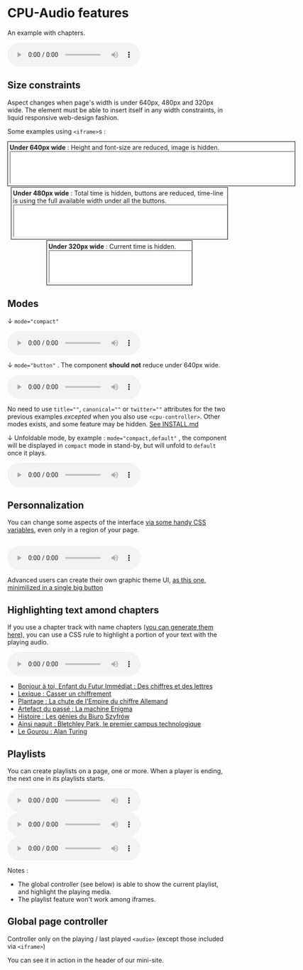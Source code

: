 CPU-Audio features
==================

An example with chapters.

<!-- calling the webcomponent -->
<cpu-audio
    title="Ex0117 À la source du son"
    poster="https://cpu.dascritch.net/public/Images/Emissions/.1910-Ex0117-SourceDuSon_s.jpg"
    canonical="https://cpu.dascritch.net/post/2019/10/17/Ex0117-%C3%80-la-source-du-son"
    twitter="@cpuprogramme">
    <audio controls id="emission">
        <source src="https://cpu.dascritch.net/public/Sonores/Emissions/hls/0117-CPU%2817-10-19%29/index.m3u8" type="application/x-mpegurl" /> 
        <source src="https://cpu.dascritch.net/public/Sonores/Emissions/podcast/0117-CPU%2817-10-19%29.mp3" type="audio/mpeg" data-downloadable />
        <track kind="chapters" src="https://cpu.dascritch.net/public/Sonores/Emissions/tracks/0117-CPU%2817-10-19%29.vtt" default />
    </audio>
    <!-- {% include no_component_message.html %} -->
</cpu-audio>

Size constraints
----------------

Aspect changes when page's width is under 640px, 480px and 320px wide. The element must be able to insert itself in any width constraints, in liquid responsive web-design fashion.

Some examples using <code>&lt;iframe&gt;</code>s :

<div id="constrained">
<style scoped>
#constrained div { border : 1px black solid; margin :2px auto; padding : 4px;}
#constrained iframe {width : 100%;  height: 70px}
@media (max-width: 640px) { #constrained .size_2 { display : none; } }
@media (max-width: 480px) { #constrained .size_3 { display : none; } }
@media (max-width: 320px) { #constrained .size_4 { display : none; } }
</style>

<div class="size_2" style="width:639px">
<strong>Under 640px wide</strong> : Height and font-size are reduced, image is hidden.
<iframe src="./examples/iframe_for_dimension.html" ></iframe>
</div>

<div  class="size_3" style="width:479px">
<strong>Under 480px wide</strong> : Total time is hidden, buttons are reduced, time-line is using the full available width under all the buttons.
<iframe src="./examples/iframe_for_dimension.html" ></iframe>
</div>

<div  class="size_4" style="width:319px">
<strong>Under 320px wide</strong> : Current time is hidden.
<iframe src="./examples/iframe_for_dimension.html" ></iframe>
</div>
</div>

Modes
-----

↓ `mode="compact"` 

<cpu-audio  mode="compact"
    canonical="https://dascritch.net/post/2016/12/27/35-ans-de-Radio-FMR%2C-et-elle-dure-encore"
    title="35 ans de Radio FMR, et elle dure encore"
    poster="https://dascritch.net/vrac/.blog2/radio/.1612-FMR-35ans_t.jpg">
    <audio controls id="b1">
        <source src="https://dascritch.net/vrac/Emissions/Speciales/podcast/1612-35ans-RadioFMR.mp3" type="audio/mpeg">
    </audio>
</cpu-audio>

↓ `mode="button"` . The component **should not** reduce under 640px wide. 

<cpu-audio mode="button">
    <audio controls id="b2">
        <source src="https://dascritch.net/vrac/sonores/podcast/1404-SambaResille2003.mp3" type="audio/mpeg">
    </audio>
</cpu-audio>


No need to use `title=""`, `canonical=""` or `twitter=""` attributes for the two previous examples _excepted_ when you also use `<cpu-controller>`. Other modes exists, and some feature may be hidden. [See INSTALL.md](https://github.com/dascritch/cpu-audio/blob/master/INSTALL.md)

↓ Unfoldable mode, by example : `mode="compact,default"`  , the component will be displayed in `compact` mode in stand-by, but will unfold to `default` once it plays.

<cpu-audio mode="compact,default">
    <audio controls id="b2">
        <source src="https://dascritch.net/vrac/sonores/podcast/1404-SambaResille2003.mp3" type="audio/mpeg">
    </audio>
</cpu-audio>


Personnalization
----------------

You can change some aspects of the interface [via some handy CSS variables](https://github.com/dascritch/cpu-audio/blob/master/INSTALL.md#user-content-personnalization-via-css-variables), even only in a region of your page.

<div id="personnalization-demo">
<pre><style class="showcode" scoped contenteditable>/* you can edit to test it right now */
    #personnalization-demo {
        --cpu-background : yellow;
        --cpu-color : green;
        --cpu-playing-background : yellow;
        --cpu-playing-color : green;
    }
</style></pre>

<cpu-audio
        title="Au carnaval avec Samba Résille (2003)"
        poster="https://dascritch.net/vrac/.blog2/entendu/.1404-SambaResille_m.jpg"
        canonical="https://dascritch.net/post/2014/04/08/Au-Carnaval-avec-Samba-R%C3%A9sille"
    >
    <audio controls id="p1">
        <source src="https://dascritch.net/vrac/sonores/podcast/1404-SambaResille2003.mp3" type="audio/mpeg">
    </audio>
</cpu-audio>
</div>

Advanced users can create their own graphic theme UI, [as this one, minimilized in a single big button](examples/Theme_big-square.html)


Highlighting text amond chapters
--------------------------------

If you use a chapter track with name chapters ([you can generate them here](https://dascritch.github.io/cpu-audio/applications/chapters_editor.html))</a>, you can use a CSS rule to highlight a portion of your text with the playing audio.


<cpu-audio
    title="Ex0085 Le Mystère Enigma"
    poster="https://cpu.dascritch.net/public/Images/Emissions/.1805-Ex0085-Enigma_m.jpg"
    canonical="https://cpu.dascritch.net/post/2018/05/17/Ex0085-Histoires-de-la-cryptographie%2C-2%C3%A8me-partie-%3A-Le-myst%C3%A8re-d-Enigma"
    twitter="@cpuprogramme"
    hide="chapters">
    <!-- Pour des raisons  de compatibilité arrière, il *faut* garder la balise <audio controls> dans la déclaration. -->
    <audio controls id="highligths">
        <source src="https://dascritch.net/vrac/Emissions/CPU/0085-CPU%2817-05-18%29.ogg" type="audio/ogg">
        <source src="https://dascritch.net/vrac/Emissions/CPU/podcast/0085-CPU%2817-05-18%29.mp3" type="audio/mpeg">
        <track kind="chapters" src="./tests-assets/chapters-ex0085.vtt" default>
    </audio>
    <!-- {% include no_component_message.html %} -->
</cpu-audio>

<div>
    <style>
        .cpu_playing_tag_«highligths»_cue_«chap-1» #highligths_c1,
        .cpu_playing_tag_«highligths»_cue_«chap-2» #highligths_c2,
        .cpu_playing_tag_«highligths»_cue_«chap-4» #highligths_c4,
        .cpu_playing_tag_«highligths»_cue_«chap-5» #highligths_c5,
        .cpu_playing_tag_«highligths»_cue_«chap-7» #highligths_c7,
        .cpu_playing_tag_«highligths»_cue_«chap-8» #highligths_c8,
        .cpu_playing_tag_«highligths»_cue_«chap-10» #highligths_c10 {
            background : #ddd;
            outline : 1px solid black;
        }
    </style>
    <ul>
        <li id="highligths_c1"><a href="#highligths&t=1m17s">Bonjour à toi, Enfant du Futur Immédiat : Des chiffres et des lettres</a></li>
        <li id="highligths_c2"><a href="#highligths&t=6m28s">Lexique : Casser un chiffrement</a></li>
        <li id="highligths_c4"><a href="#highligths&t=12m45s">Plantage : La chute de l'Empire du chiffre Allemand</a></li>
        <li id="highligths_c5"><a href="#highligths&t=20m45s">Artefact du passé : La machine Enigma</a></li>
        <li id="highligths_c7"><a href="#highligths&t=33m19s">Histoire : Les génies du Biuro Szyfrów</a></li>
        <li id="highligths_c8"><a href="#highligths&t=38m35s">Ainsi naquit : Bletchley Park, le premier campus technologique</a></li>
        <li id="highligths_c10"><a href="#highligths&t=50m03s">Le Gourou : Alan Turing</a></li>
    </ul>
</div>


Playlists
---------

You can create playlists on a page, one or more. When a player is ending, the next one in its playlists starts.

<cpu-audio 
    playlist="demo"
    title="micro @HalluFMR #36 : Placebo"
    poster="https://dascritch.net/vrac/.blog2/radio/.1409-Hallucinarium-FMR_s.jpg"
    canonical="https://dascritch.net/post/2015/05/27/micro-%40HalluFMR-36-%3A-Placebo">
    <audio controls id="pl1">
        <source src="https://dascritch.net/vrac/Emissions/AtHalluFMR/podcast/36-AtHalluFMR%2827-05-15%29.mp3" type="audio/mpeg">
    </audio>
</cpu-audio>
<cpu-audio
    playlist="demo"
    title="micro @HalluFMR #38 : Sensationnel"
    poster="https://dascritch.net/vrac/.blog2/radio/1411-AtHalluFmr/.1505-PassageF3_m.jpg"
    canonical="https://dascritch.net/post/2015/06/10/micro-%40HalluFMR-38-%3A-Sensationnel">
    <audio controls id="pl2">
        <source src="http://dascritch.net/vrac/Emissions/AtHalluFMR/podcast/38-AtHalluFMR(10-06-15).mp3" type="audio/mpeg">
    </audio>
</cpu-audio>
<cpu-audio
    playlist="demo"
    title="micro @HalluFMR #40 : Conditions Générales"
    poster="https://dascritch.net/vrac/.blog2/radio/.1409-Hallucinarium-FMR_s.jpg"
    canonical="https://dascritch.net/post/2015/06/24/micro-%40HalluFMR-40-%3A-Conditions-G%C3%A9n%C3%A9rales">
    <audio controls id="pl3">
        <source src="http://dascritch.net/vrac/Emissions/AtHalluFMR/podcast/40-AtHalluFMR(24-06-15).mp3" type="audio/mpeg">
    </audio>
</cpu-audio>

Notes :

 - The global controller (see below) is able to show the current playlist, and highlight the playing media.
 - The playlist feature won't work among iframes.


Global page controller
----------------------

Controller only on the playing / last played `<audio>` (except those included via `<iframe>`)

You can see it in action in the header of our mini-site.


<!-- {% include footer.html %} -->
